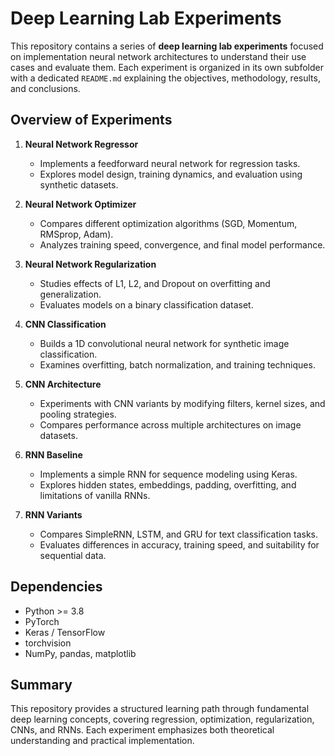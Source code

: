 # Deep Learning Lab Experiments

This repository contains a series of **deep learning lab experiments** focused on implementation neural network architectures to understand their use cases and evaluate them.
Each experiment is organized in its own subfolder with a dedicated `README.md` explaining the objectives, methodology, results, and conclusions.


## Overview of Experiments

1. **Neural Network Regressor**  
   - Implements a feedforward neural network for regression tasks.  
   - Explores model design, training dynamics, and evaluation using synthetic datasets.  

2. **Neural Network Optimizer**  
   - Compares different optimization algorithms (SGD, Momentum, RMSprop, Adam).  
   - Analyzes training speed, convergence, and final model performance.  

3. **Neural Network Regularization**  
   - Studies effects of L1, L2, and Dropout on overfitting and generalization.  
   - Evaluates models on a binary classification dataset.  

4. **CNN Classification**  
   - Builds a 1D convolutional neural network for synthetic image classification.  
   - Examines overfitting, batch normalization, and training techniques.  

5. **CNN Architecture**  
   - Experiments with CNN variants by modifying filters, kernel sizes, and pooling strategies.  
   - Compares performance across multiple architectures on image datasets.  

6. **RNN Baseline**  
   - Implements a simple RNN for sequence modeling using Keras.  
   - Explores hidden states, embeddings, padding, overfitting, and limitations of vanilla RNNs.  

7. **RNN Variants**  
   - Compares SimpleRNN, LSTM, and GRU for text classification tasks.  
   - Evaluates differences in accuracy, training speed, and suitability for sequential data.  

## Dependencies
- Python >= 3.8  
- PyTorch  
- Keras / TensorFlow  
- torchvision  
- NumPy, pandas, matplotlib  

## Summary
This repository provides a structured learning path through fundamental deep learning concepts, covering regression, optimization, regularization, CNNs, and RNNs. Each experiment emphasizes both theoretical understanding and practical implementation.
